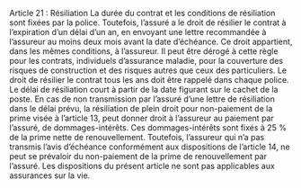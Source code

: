 Article 21 : Résiliation
La durée du contrat et les conditions de résiliation sont fixées par la police.
Toutefois, l’assuré a le droit de résilier le contrat à l’expiration d’un délai d’un an, en envoyant une lettre recommandée à l’assureur au moins deux mois avant la date d’échéance. Ce droit appartient, dans les mêmes conditions, à l’assureur.
Il peut être dérogé à cette règle pour les contrats, individuels d’assurance maladie, pour la couverture des risques de construction et des risques autres que ceux des particuliers. Le droit de résilier le contrat tous les ans doit être rappelé dans chaque police. Le délai de résiliation court à partir de la date figurant sur le cachet de la poste.
En cas de non transmission par l’assuré d’une lettre de résiliation dans le délai prévu, la résiliation de plein droit pour non-paiement de la prime visée à l’article 13, peut donner droit à l’assureur au paiement par l’assuré, de dommages-intérêts. Ces dommages-intérêts sont fixés à 25 % de la prime nette de renouvellement.
Toutefois, l’assureur qui n’a pas transmis l’avis d’échéance conformément aux dispositions de l’article 14, ne peut se prévaloir du non-paiement de la prime de renouvellement par l’assuré.
Les dispositions du présent article ne sont pas applicables aux assurances sur la vie.